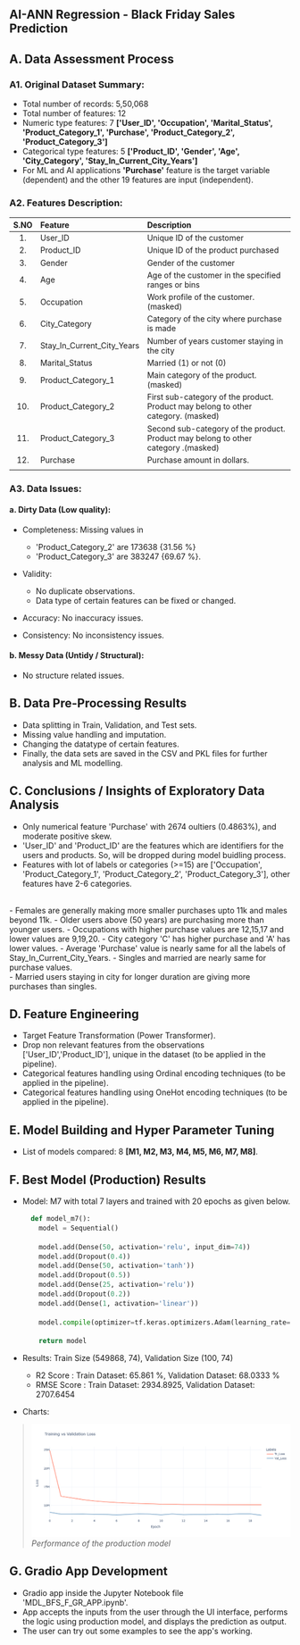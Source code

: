## AI-ANN Regression - Black Friday Sales Prediction


## A. Data Assessment Process   
### A1. Original Dataset Summary:
- Total number of records: 5,50,068
- Total number of features: 12
- Numeric type features: 7 **['User_ID', 'Occupation', 'Marital_Status', 'Product_Category_1', 'Purchase', 'Product_Category_2', 'Product_Category_3']**
- Categorical type features: 5 **['Product_ID', 'Gender', 'Age', 'City_Category', 'Stay_In_Current_City_Years']**
- For ML and AI applications **'Purchase'** feature is the target variable (dependent) and the other 19 features are input (independent).

### A2. Features Description:
| S.NO | Feature                      | Description                                                                         |
|:----:| :---                         | :---                                                                                |
| 1.   | User_ID                      | Unique ID of the customer                                                           |
| 2.   | Product_ID                   | Unique ID of the product purchased                                                  |
| 3.   | Gender                       | Gender of the customer                                                              |
| 4.   | Age                          | Age of the customer in the specified ranges or bins                                 |
| 5.   | Occupation                   | Work profile of the customer. (masked)                                              |
| 6.   | City_Category                | Category of the city where purchase is made                                         |
| 7.   | Stay_In_Current_City_Years   | Number of years customer staying in the city                                        |
| 8.   | Marital_Status               | Married (1) or not (0)                                                              |
| 9.   | Product_Category_1           | Main category of the product. (masked)                                              |
| 10.  | Product_Category_2           | First sub-category of the product. Product may belong to other category. (masked)   |
| 11.  | Product_Category_3           | Second sub-category of the product. Product may belong to other category .(masked)  |
| 12.  | Purchase                     | Purchase amount in dollars.                                                         |
|      |                              |                                                                                     |

### A3. Data Issues:
#### a. Dirty Data (Low quality):
- Completeness: Missing values in 
  - 'Product_Category_2' are 173638 {31.56 %}
  - 'Product_Category_3' are 383247 {69.67 %}.
  
- Validity: 
  - No duplicate observations.
  - Data type of certain features can be fixed or changed.

- Accuracy: No inaccuracy issues.

- Consistency: No inconsistency issues.

#### b. Messy Data (Untidy / Structural):
- No structure related issues.


## B. Data Pre-Processing Results
- Data splitting in Train, Validation, and Test sets.
- Missing value handling and imputation.
- Changing the datatype of certain features.
- Finally, the data sets are saved in the CSV and PKL files for further analysis and ML modelling.


## C. Conclusions / Insights of Exploratory Data Analysis
- Only numerical feature 'Purchase' with 2674 oultiers (0.4863%), and moderate positive skew.
- 'User_ID' and 'Product_ID' are the features which are identifiers for the users and products. So, will be dropped during model buidling process.
- Features with lot of labels or categories (>=15) are ['Occupation', 'Product_Category_1', 'Product_Category_2', 'Product_Category_3'], other features have 2-6 categories.         
<br>                
- Females are generally making more smaller purchases upto 11k and males beyond 11k.
- Older users above (50 years) are purchasing more than younger users.
- Occupations with higher purchase values are 12,15,17 and lower values are 9,19,20. 
- City category 'C' has higher purchase and 'A' has lower values.
- Average 'Purchase' value is nearly same for all the labels of Stay_In_Current_City_Years.
- Singles and married are nearly same for purchase values.          
<br>               
- Married users staying in city for longer duration are giving more purchases than singles.       


## D. Feature Engineering
- Target Feature Transformation (Power Transformer).
- Drop non relevant features from the observations ['User_ID','Product_ID'], unique in the dataset (to be applied in the pipeline).
- Categorical features handling using Ordinal encoding techniques (to be applied in the pipeline).
- Categorical features handling using OneHot encoding techniques (to be applied in the pipeline).


## E. Model Building and Hyper Parameter Tuning
- List of models compared: 8 **[M1, M2, M3, M4, M5, M6, M7, M8]**.


## F. Best Model (Production) Results
- Model: M7 with total 7 layers and trained with 20 epochs as given below.
  ```python
    def model_m7():
      model = Sequential()

      model.add(Dense(50, activation='relu', input_dim=74))
      model.add(Dropout(0.4))
      model.add(Dense(50, activation='tanh'))
      model.add(Dropout(0.5))
      model.add(Dense(25, activation='relu'))
      model.add(Dropout(0.2))
      model.add(Dense(1, activation='linear'))

      model.compile(optimizer=tf.keras.optimizers.Adam(learning_rate=0.001), loss='mean_squared_error')

      return model
  ```

- Results: Train Size (549868, 74), Validation Size (100, 74)   
  - R2 Score : Train Dataset: 65.861 %, Validation Dataset: 68.0333 %   
  - RMSE Score : Train Dataset: 2934.8925, Validation Dataset: 2707.6454  

- Charts:
>![Production Model](./assets/img/res_best_prod_model.png)
*Performance of the production model*    


## G. Gradio App Development  
- Gradio app inside the Jupyter Notebook file 'MDL_BFS_F_GR_APP.ipynb'.
- App accepts the inputs from the user through the UI interface, performs the logic using production model, and displays the prediction as output.
- The user can try out some examples to see the app's working.
